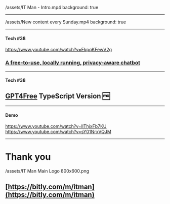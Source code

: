 
/assets/IT Man - Intro.mp4
background: true

---

/assets/New content every Sunday.mp4
background: true

--- 
#### Tech #38
https://www.youtube.com/watch?v=EkpqKFewV2g
### [A free-to-use, locally running, privacy-aware chatbot](https://gpt4all.io/index.html)

---
#### Tech #38
## [GPT4Free](https://github.com/xiangsx/gpt4free-ts) TypeScript Version 🆓

---
#### Demo
https://www.youtube.com/watch?v=llThjxFb7KU
https://www.youtube.com/watch?v=sY01NrxVQJM

---

# Thank you
/assets/IT Man Main Logo 800x600.png
## [https://bitly.com/m/itman](https://bitly.com/m/itman)